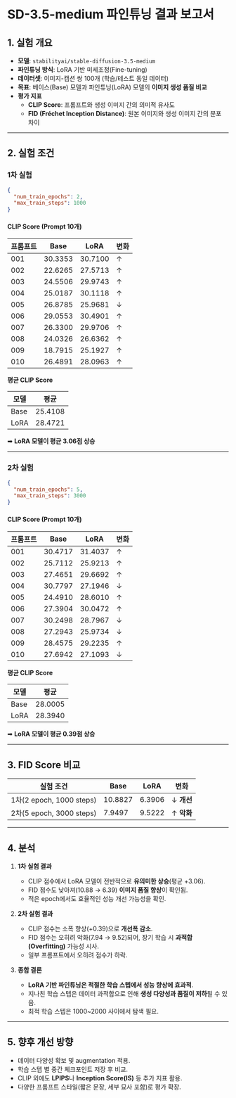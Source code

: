 # SD-3.5-medium 파인튜닝 결과 보고서

## 1. 실험 개요
- **모델**: `stabilityai/stable-diffusion-3.5-medium`
- **파인튜닝 방식**: LoRA 기반 미세조정(Fine-tuning)
- **데이터셋**: 이미지-캡션 쌍 100개 (학습/테스트 동일 데이터)
- **목표**: 베이스(Base) 모델과 파인튜닝(LoRA) 모델의 **이미지 생성 품질 비교**
- **평가 지표**
  - **CLIP Score**: 프롬프트와 생성 이미지 간의 의미적 유사도
  - **FID (Fréchet Inception Distance)**: 원본 이미지와 생성 이미지 간의 분포 차이

---

## 2. 실험 조건

### 1차 실험
```json
{
  "num_train_epochs": 2,
  "max_train_steps": 1000
}
```

#### CLIP Score (Prompt 10개)

| 프롬프트 | Base | LoRA | 변화 |
| --- | --- | --- | --- |
| 001 | 30.3353 | 30.7100 | ↑ |
| 002 | 22.6265 | 27.5713 | ↑ |
| 003 | 24.5506 | 29.9743 | ↑ |
| 004 | 25.0187 | 30.1118 | ↑ |
| 005 | 26.8785 | 25.9681 | ↓ |
| 006 | 29.0553 | 30.4901 | ↑ |
| 007 | 26.3300 | 29.9706 | ↑ |
| 008 | 24.0326 | 26.6362 | ↑ |
| 009 | 18.7915 | 25.1927 | ↑ |
| 010 | 26.4891 | 28.0963 | ↑ |

**평균 CLIP Score**

| 모델 | 평균 |
| --- | --- |
| Base | 25.4108 |
| LoRA | 28.4721 |

➡ **LoRA 모델이 평균 3.06점 상승**

---

### 2차 실험
```json
{
  "num_train_epochs": 5,
  "max_train_steps": 3000
}
```

#### CLIP Score (Prompt 10개)

| 프롬프트 | Base | LoRA | 변화 |
| --- | --- | --- | --- |
| 001 | 30.4717 | 31.4037 | ↑ |
| 002 | 25.7112 | 25.9213 | ↑ |
| 003 | 27.4651 | 29.6692 | ↑ |
| 004 | 30.7797 | 27.1946 | ↓ |
| 005 | 24.4910 | 28.6010 | ↑ |
| 006 | 27.3904 | 30.0472 | ↑ |
| 007 | 30.2498 | 28.7967 | ↓ |
| 008 | 27.2943 | 25.9734 | ↓ |
| 009 | 28.4575 | 29.2235 | ↑ |
| 010 | 27.6942 | 27.1093 | ↓ |

**평균 CLIP Score**

| 모델 | 평균 |
| --- | --- |
| Base | 28.0005 |
| LoRA | 28.3940 |

➡ **LoRA 모델이 평균 0.39점 상승**

---

## 3. FID Score 비교

| 실험 조건 | Base | LoRA | 변화 |
| --- | --- | --- | --- |
| 1차(2 epoch, 1000 steps) | 10.8827 | 6.3906 | ↓ **개선** |
| 2차(5 epoch, 3000 steps) | 7.9497 | 9.5222 | ↑ **악화** |

---

## 4. 분석

1. **1차 실험 결과**
   - CLIP 점수에서 LoRA 모델이 전반적으로 **유의미한 상승**(평균 +3.06).
   - FID 점수도 낮아져(10.88 → 6.39) **이미지 품질 향상**이 확인됨.
   - 적은 epoch에서도 효율적인 성능 개선 가능성을 확인.

2. **2차 실험 결과**
   - CLIP 점수는 소폭 향상(+0.39)으로 **개선폭 감소**.
   - FID 점수는 오히려 악화(7.94 → 9.52)되어, 장기 학습 시 **과적합(Overfitting)** 가능성 시사.
   - 일부 프롬프트에서 오히려 점수가 하락.

3. **종합 결론**
   - **LoRA 기반 파인튜닝은 적절한 학습 스텝에서 성능 향상에 효과적**.
   - 지나친 학습 스텝은 데이터 과적합으로 인해 **생성 다양성과 품질이 저하**될 수 있음.
   - 최적 학습 스텝은 1000~2000 사이에서 탐색 필요.

---

## 5. 향후 개선 방향
- 데이터 다양성 확보 및 augmentation 적용.
- 학습 스텝 별 중간 체크포인트 저장 후 비교.
- CLIP 외에도 **LPIPS**나 **Inception Score(IS)** 등 추가 지표 활용.
- 다양한 프롬프트 스타일(짧은 문장, 세부 묘사 포함)로 평가 확장.
